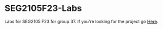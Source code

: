 [Here]: https://github.com/BofaSchmucosa/SEG2105F23-Proj
# SEG2105F23-Labs
Labs for SEG2105 F23 for group 37. If you're looking for the project go [Here].
